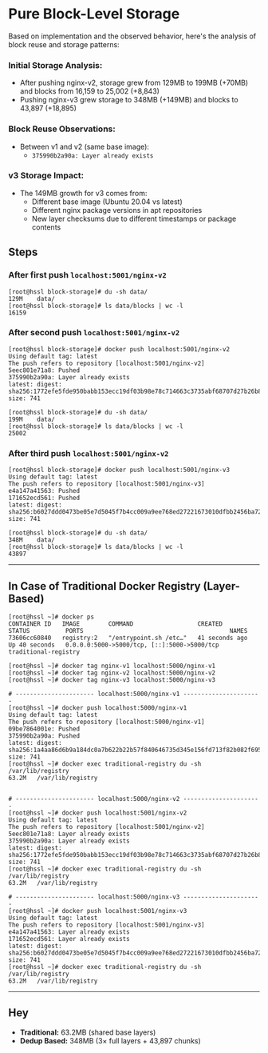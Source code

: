 # Pure Block-Level Storage 

Based on implementation and the observed behavior, here's the analysis of block reuse and storage patterns:

### Initial Storage Analysis:
* After pushing nginx-v2, storage grew from 129MB to 199MB (+70MB) and blocks from 16,159 to 25,002 (+8,843)
* Pushing nginx-v3 grew storage to 348MB (+149MB) and blocks to 43,897 (+18,895)

### Block Reuse Observations:
* Between v1 and v2 (same base image):
    * `375990b2a90a: Layer already exists`

### v3 Storage Impact:
* The 149MB growth for v3 comes from:
    * Different base image (Ubuntu 20.04 vs latest)
    * Different nginx package versions in apt repositories
    * New layer checksums due to different timestamps or package contents

## Steps 

### After first push `localhost:5001/nginx-v2`
```shell
[root@hssl block-storage]# du -sh data/
129M	data/
[root@hssl block-storage]# ls data/blocks | wc -l 
16159
```

### After second push `localhost:5001/nginx-v2`
```shell
[root@hssl block-storage]# docker push localhost:5001/nginx-v2
Using default tag: latest
The push refers to repository [localhost:5001/nginx-v2]
5eec801e71a8: Pushed 
375990b2a90a: Layer already exists 
latest: digest: sha256:1772efe5fde950babb153ecc19df03b98e78c714663c3735abf68707d27b26b8 size: 741

[root@hssl block-storage]# du -sh data/
199M	data/
[root@hssl block-storage]# ls data/blocks | wc -l 
25002
```

### After third push `localhost:5001/nginx-v2`
```shell
[root@hssl block-storage]# docker push localhost:5001/nginx-v3 
Using default tag: latest
The push refers to repository [localhost:5001/nginx-v3]
e4a147a41563: Pushed 
171652ecd561: Pushed 
latest: digest: sha256:b6027ddd0473be05e7d5045f7b4cc009a9ee768ed27221673010dfbb2456ba72 size: 741

[root@hssl block-storage]# du -sh data/
348M	data/
[root@hssl block-storage]# ls data/blocks | wc -l 
43897
```

---

## In Case of Traditional Docker Registry (Layer-Based)

```shell
[root@hssl ~]# docker ps 
CONTAINER ID   IMAGE        COMMAND                  CREATED          STATUS          PORTS                                         NAMES
73606cc60840   registry:2   "/entrypoint.sh /etc…"   41 seconds ago   Up 40 seconds   0.0.0.0:5000->5000/tcp, [::]:5000->5000/tcp   traditional-registry

[root@hssl ~]# docker tag nginx-v1 localhost:5000/nginx-v1 
[root@hssl ~]# docker tag nginx-v2 localhost:5000/nginx-v2
[root@hssl ~]# docker tag nginx-v3 localhost:5000/nginx-v3

# ---------------------- localhost:5000/nginx-v1 ----------------------
[root@hssl ~]# docker push localhost:5000/nginx-v1
Using default tag: latest
The push refers to repository [localhost:5000/nginx-v1]
09be7864001e: Pushed 
375990b2a90a: Pushed 
latest: digest: sha256:1a4aa86d6b9a184dc0a7b622b22b57f840646735d345e156fd713f82b082f695 size: 741
[root@hssl ~]# docker exec traditional-registry du -sh /var/lib/registry
63.2M	/var/lib/registry


# ---------------------- localhost:5000/nginx-v2 ----------------------
[root@hssl ~]# docker push localhost:5001/nginx-v2
Using default tag: latest
The push refers to repository [localhost:5001/nginx-v2]
5eec801e71a8: Layer already exists 
375990b2a90a: Layer already exists 
latest: digest: sha256:1772efe5fde950babb153ecc19df03b98e78c714663c3735abf68707d27b26b8 size: 741
[root@hssl ~]# docker exec traditional-registry du -sh /var/lib/registry
63.2M	/var/lib/registry

# ---------------------- localhost:5000/nginx-v3 ----------------------
[root@hssl ~]# docker push localhost:5001/nginx-v3 
Using default tag: latest
The push refers to repository [localhost:5001/nginx-v3]
e4a147a41563: Layer already exists 
171652ecd561: Layer already exists 
latest: digest: sha256:b6027ddd0473be05e7d5045f7b4cc009a9ee768ed27221673010dfbb2456ba72 size: 741
[root@hssl ~]# docker exec traditional-registry du -sh /var/lib/registry
63.2M	/var/lib/registry

````

---

## Hey
* **Traditional:** 63.2MB (shared base layers)
* **Dedup Based:** 348MB (3× full layers + 43,897 chunks)